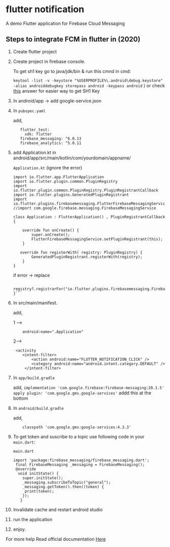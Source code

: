 # flutter notification

A demo Flutter application for Firebase Cloud Messaging 

## Steps to integrate FCM in flutter in (2020)

1. Create flutter project
2. Create project in firebase console.

   To get sh1 key go to java/jdk/bin & run this cmnd in cmd:
   
   `keytool -list -v -keystore "%USERPROFILE%\.android\debug.keystore" -alias androiddebugkey storepass android -keypass android`
)
   or check [this](https://stackoverflow.com/a/54342861/12030116) answer for easier way to get SH1 Key

3. In android/app -> add google-service.json
4. In `pubspec.yaml`

   add,
   ```dev_dependencies:
      flutter_test:
        sdk: flutter
      firebase_messaging: ^6.0.13
      firebase_analytics: ^5.0.11
    ```


5. add Application.kt in android/app/src/main/kotlin/com/yourdomain/appname/

   `Application.kt` (ignore the error)

   ```
   import io.flutter.app.FlutterApplication
   import io.flutter.plugin.common.PluginRegistry
   import io.flutter.plugin.common.PluginRegistry.PluginRegistrantCallback
   import io.flutter.plugins.GeneratedPluginRegistrant
   import io.flutter.plugins.firebasemessaging.FlutterFirebaseMessagingService
   //import com.google.firebase.messaging.FirebaseMessagingService

   class Application : FlutterApplication() , PluginRegistrantCallback {

       override fun onCreate() {
           super.onCreate();
           FlutterFirebaseMessagingService.setPluginRegistrant(this);
       }

      override fun registerWith( registry: PluginRegistry) {
           GeneratedPluginRegistrant.registerWith(registry);
       }
   }
   ```

   if error -> replace
    ```override fun registerWith(registry: PluginRegistry?) {
        registry?.registrarFor("io.flutter.plugins.firebasemessaging.FirebaseMessagingPlugin");
    }```
6. In src/main/manifest.

   add,
   
   1 -->  
    ```<application
        android:name=".Application"
    ```

   2-->    
     ```
      <activity        
         <intent-filter>
             <action android:name="FLUTTER_NOTIFICATION_CLICK" />
             <category android:name="android.intent.category.DEFAULT" />
          </intent-filter>
     ```

7. In `app/build.gradle`

   add,
    `implementation 'com.google.firebase:firebase-messaging:20.1.5'`
     `apply plugin: 'com.google.gms.google-services'` addd this at the bottom 

8. In `android/build.gradle`

   add,
    ```dependencies {
        classpath 'com.google.gms:google-services:4.3.3'
     ```

9. To get token and suscribe to a topic use following code in your `main.dart`:

   `main.dart`
   ```
   import 'package:firebase_messaging/firebase_messaging.dart';
    final FirebaseMessaging _messaging = FirebaseMessaging();
    @override
     void initState() {
       super.initState();
       _messaging.subscribeToTopic("general");
       _messaging.getToken().then((token) {
        print(token);
       });
      } 
     ```

10. Invalidate cache and restart android studio
11. run the application
12. enjoy.

For more help Read official documentation [Here](https://pub.dev/packages/firebase_messaging)
